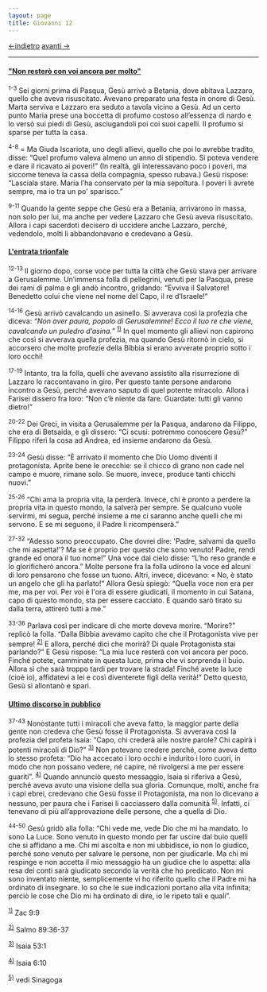 ```yaml
---
layout: page
title: Giovanni 12
---
```

[<-indietro](gv11.html) [avanti ->](gv13.html)

--------------------------------
#### <a href="" id="non_restero_con_voi_ancora_per_molto">&quot;Non resterò con voi ancora per molto&quot;</a>

<sup>1-3</sup> Sei giorni prima di Pasqua, Gesù arrivò a Betania, dove abitava Lazzaro, quello che aveva risuscitato. Avevano preparato una festa in onore di Gesù. Marta serviva e Lazzaro era seduto a tavola vicino a Gesù. Ad un certo punto Maria prese una boccetta di profumo costoso all’essenza di nardo e lo versò sui piedi di Gesù, asciugandoli poi coi suoi capelli. Il profumo si sparse per tutta la casa.

<sup>4-8</sup> = Ma Giuda Iscariota, uno degli allievi, quello che poi lo avrebbe tradito, disse: “Quel profumo valeva almeno un anno di stipendio. Si poteva vendere e dare il ricavato ai poveri!” (In realtà, gli interessavano poco i poveri, ma siccome teneva la cassa della compagnia, spesso rubava.) Gesù rispose: “Lasciala stare. Maria l’ha conservato per la mia sepoltura. I poveri li avrete sempre, ma io tra un po' sparisco.”

<sup>9-11</sup> Quando la gente seppe che Gesù era a Betania, arrivarono in massa, non solo per lui, ma anche per vedere Lazzaro che Gesù aveva risuscitato. Allora i capi sacerdoti decisero di uccidere anche Lazzaro, perché, vedendolo, molti li abbandonavano e credevano a Gesù.

#### <a href="" id="l_entrata_trionfale">L'entrata trionfale</a>

<sup>12-13</sup> Il giorno dopo, corse voce per tutta la città che Gesù stava per arrivare a Gerusalemme. Un’immensa folla di pellegrini, venuti per la Pasqua, prese dei rami di palma e gli andò incontro, gridando: “Evviva il Salvatore! Benedetto colui che viene nel nome del Capo, il re d’Israele!”

<sup>14-16</sup> Gesù arrivò cavalcando un asinello. Si avverava così la profezia che diceva: *“Non aver paura, popolo di Gerusalemme! Ecco il tuo re che viene, cavalcando un puledro d’asina.”* <sup><a href="#fn__1" id="fnt__1" class="fn_top">1)</a></sup> In quel momento gli allievi non capirono che così si avverava quella profezia, ma quando Gesù ritornò in cielo, si accorsero che molte profezie della Bibbia si erano avverate proprio sotto i loro occhi!

<sup>17-19</sup> Intanto, tra la folla, quelli che avevano assistito alla risurrezione di Lazzaro lo raccontavano in giro. Per questo tante persone andarono incontro a Gesù, perché avevano saputo di quel potente miracolo. Allora i Farisei dissero fra loro: “Non c’è niente da fare. Guardate: tutti gli vanno dietro!”

<sup>20-22</sup> Dei Greci, in visita a Gerusalemme per la Pasqua, andarono da Filippo, che era di Betsaida, e gli dissero: “Ci scusi: potremmo conoscere Gesù?” Filippo riferì la cosa ad Andrea, ed insieme andarono da Gesù.

<sup>23-24</sup> Gesù disse: “È arrivato il momento che Dio Uomo diventi il protagonista. Aprite bene le orecchie: se il chicco di grano non cade nel campo e muore, rimane solo. Se muore, invece, produce tanti chicchi nuovi.”

<sup>25-26</sup> “Chi ama la propria vita, la perderà. Invece, chi è pronto a perdere la propria vita in questo mondo, la salverà per sempre. Se qualcuno vuole servirmi, mi segua, perché insieme a me ci saranno anche quelli che mi servono. E se mi seguono, il Padre li ricompenserà.”

<sup>27-32</sup> “Adesso sono preoccupato. Che dovrei dire: 'Padre, salvami da quello che mi aspetta!'? Ma se è proprio per questo che sono venuto! Padre, rendi grande ed onora il tuo nome!” Una voce dal cielo disse: “L’ho reso grande e lo glorificherò ancora.” Molte persone fra la folla udirono la voce ed alcuni di loro pensarono che fosse un tuono. Altri, invece, dicevano: « No, è stato un angelo che gli ha parlato!“ Allora Gesù spiegò: “Quella voce non era per me, ma per voi. Per voi è l'ora di essere giudicati, il momento in cui Satana, capo di questo mondo, sta per essere cacciato. E quando sarò tirato su dalla terra, attirerò tutti a me.”

<sup>33-36</sup> Parlava così per indicare di che morte doveva morire. “Morire?” replicò la folla. “Dalla Bibbia avevamo capito che che il Protagonista vive per sempre! <sup><a href="#fn__2" id="fnt__2" class="fn_top">2)</a></sup> E allora, perché dici che morirà? Di quale Protagonista stai parlando?” E Gesù rispose: “La mia luce resterà con voi ancora per poco. Finché potete, camminate in questa luce, prima che vi sorprenda il buio. Allora sì che sarà troppo tardi per trovare la strada! Finché avete la luce (cioè io), affidatevi a lei e così diventerete figli della verità!” Detto questo, Gesù si allontanò e sparì.

#### <a href="" id="ultimo_discorso_in_pubblico">Ultimo discorso in pubblico</a>

<sup>37-43</sup> Nonostante tutti i miracoli che aveva fatto, la maggior parte della gente non credeva che Gesù fosse il Protagonista. Si avverava così la profezia del profeta Isaia: “Capo, chi crederà alle nostre parole? Chi capirà i potenti miracoli di Dio?” <sup><a href="#fn__3" id="fnt__3" class="fn_top">3)</a></sup> Non potevano credere perché, come aveva detto lo stesso profeta: “Dio ha accecato i loro occhi e indurito i loro cuori, in modo che non possano vedere, né capire, né rivolgersi a me per essere guariti”. <sup><a href="#fn__4" id="fnt__4" class="fn_top">4)</a></sup> Quando annunciò questo messaggio, Isaia si riferiva a Gesù, perché aveva avuto una visione della sua gloria. Comunque, molti, anche fra i capi ebrei, credevano che Gesù fosse il Protagonista, ma non lo dicevano a nessuno, per paura che i Farisei li cacciassero dalla comunità <sup><a href="#fn__5" id="fnt__5" class="fn_top">5)</a></sup>. Infatti, ci tenevano di più all’approvazione delle persone, che a quella di Dio.

<sup>44-50</sup> Gesù gridò alla folla: “Chi vede me, vede Dio che mi ha mandato. Io sono La Luce. Sono venuto in questo mondo per far uscire dal buio quelli che si affidano a me. Chi mi ascolta e non mi ubbidisce, io non lo giudico, perché sono venuto per salvare le persone, non per giudicarle. Ma chi mi respinge e non accetta il mio messaggio ha un giudice che lo aspetta: alla resa dei conti sarà giudicato secondo la verità che ho predicato. Non mi sono inventato niente, semplicemente vi ho riferito quello che il Padre mi ha ordinato di insegnare. Io so che le sue indicazioni portano alla vita infinita; perciò le cose che Dio mi ha ordinato di dire, io le ripeto tali e quali”.

<sup><a href="#fnt__1" id="fn__1" class="fn_bot">1)</a></sup>
Zac 9:9

<sup><a href="#fnt__2" id="fn__2" class="fn_bot">2)</a></sup>
Salmo 89:36-37

<sup><a href="#fnt__3" id="fn__3" class="fn_bot">3)</a></sup>
Isaia 53:1

<sup><a href="#fnt__4" id="fn__4" class="fn_bot">4)</a></sup>
Isaia 6:10

<sup><a href="#fnt__5" id="fn__5" class="fn_bot">5)</a></sup>
vedi Sinagoga


